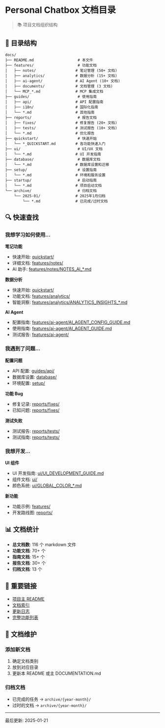 # Personal Chatbox 文档目录

> 📚 项目文档组织结构

## 📁 目录结构

```
docs/
├── README.md                    # 本文件
├── features/                    # 功能文档
│   ├── notes/                  # 笔记管理 (50+ 文档)
│   ├── analytics/              # 数据分析 (15+ 文档)
│   ├── ai-agent/               # AI Agent (10+ 文档)
│   ├── documents/              # 文档管理 (3 文档)
│   └── MCP_*.md                # MCP 集成文档
├── guides/                      # 使用指南
│   ├── api/                    # API 配置指南
│   ├── i18n/                   # 国际化指南
│   └── *.md                    # 其他指南
├── reports/                     # 报告文档
│   ├── fixes/                  # 修复报告 (20+ 文档)
│   ├── tests/                  # 测试报告 (10+ 文档)
│   └── *.md                    # 优化报告
├── quickstart/                  # 快速开始
│   └── *_QUICKSTART.md         # 各功能快速入门
├── ui/                          # UI/UX 文档
│   └── *.md                    # UI 开发指南
├── database/                    # 数据库文档
│   └── *.md                    # 数据库设置和迁移
├── setup/                       # 设置指南
│   └── *.md                    # 环境和服务设置
├── startup/                     # 启动指南
│   └── *.md                    # 项目启动文档
└── archive/                     # 归档文档
    └── 2025-01/                # 2025年1月归档
        └── *.md                # 已完成/过时文档
```

## 🔍 快速查找

### 我想学习如何使用...

**笔记功能**
- 快速开始: [quickstart/](quickstart/)
- 详细文档: [features/notes/](features/notes/)
- AI 助手: [features/notes/NOTES_AI_*.md](features/notes/)

**数据分析**
- 快速开始: [quickstart/](quickstart/)
- 功能文档: [features/analytics/](features/analytics/)
- 智能洞察: [features/analytics/ANALYTICS_INSIGHTS_*.md](features/analytics/)

**AI Agent**
- 配置指南: [features/ai-agent/AI_AGENT_CONFIG_GUIDE.md](features/ai-agent/)
- 使用指南: [features/ai-agent/AI_AGENT_GUIDE.md](features/ai-agent/)
- 测试报告: [features/ai-agent/](features/ai-agent/)

### 我遇到了问题...

**配置问题**
- API 配置: [guides/api/](guides/api/)
- 数据库设置: [database/](database/)
- 环境配置: [setup/](setup/)

**功能 Bug**
- 修复记录: [reports/fixes/](reports/fixes/)
- 已知问题: [reports/fixes/](reports/fixes/)

**测试失败**
- 测试报告: [reports/tests/](reports/tests/)
- 测试指南: [reports/tests/](reports/tests/)

### 我想开发...

**UI 组件**
- UI 开发指南: [ui/UI_DEVELOPMENT_GUIDE.md](ui/)
- 组件文档: [ui/](ui/)
- 颜色系统: [ui/GLOBAL_COLOR_*.md](ui/)

**新功能**
- 功能示例: [features/](features/)
- 开发路线图: [reports/](reports/)

## 📊 文档统计

- **总文档数**: 116 个 markdown 文件
- **功能文档**: 70+ 个
- **指南文档**: 15+ 个
- **报告文档**: 30+ 个
- **归档文档**: 13 个

## 🔗 重要链接

- [项目主 README](../README.md)
- [文档索引](../DOCUMENTATION.md)
- [更新日志](../CHANGELOG.md)
- [完整功能列表](features/)

## 📝 文档维护

### 添加新文档
1. 确定文档类别
2. 放到对应目录
3. 更新本 README 或主 DOCUMENTATION.md

### 归档文档
- 已完成的任务 → `archive/{year-month}/`
- 过时的文档 → `archive/{year-month}/`

---

最后更新: 2025-01-21
